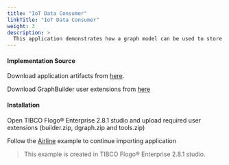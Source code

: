 ```yaml
---
title: "IoT Data Consumer"
linkTitle: "IoT Data Consumer"
weight: 3
description: >
  This application demonstrates how a graph model can be used to store real-time readings from IoT devices
---
```


#### Implementation Source

Download application artifacts from [here](https://github.com/TIBCOSoftware/labs-graphbuilder-contrib/tree/master/sample-applications/IotDataConsumer).

Download GraphBuilder user extensions from [here](https://github.com/TIBCOSoftware/labs-graphbuilder-contrib/blob/master/dist)

#### Installation

Open TIBCO Flogo® Enterprise 2.8.1 studio and upload required user extensions (builder.zip, dgraph.zip and tools.zip)

Follow the [Airline](../airline) example to continue importing application

> This example is created in TIBCO Flogo® Enterprise 2.8.1 studio.
